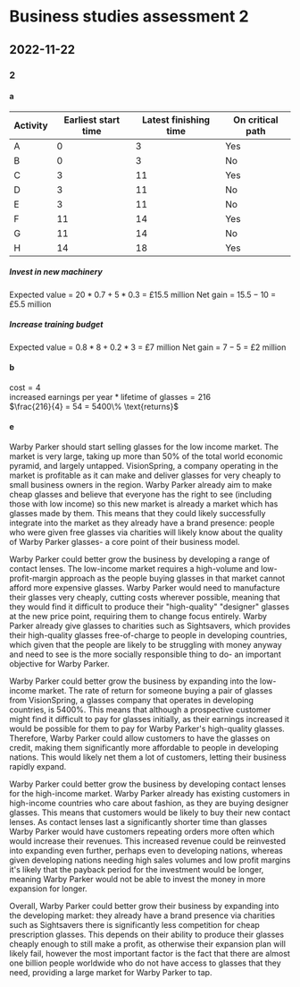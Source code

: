 # Business studies assessment 2

## 2022-11-22

### 2

#### a

| Activity | Earliest start time | Latest finishing time | On critical path |
|----------|---------------------|-----------------------|------------------|
| A        | 0                   | 3                     | Yes              |
| B        | 0                   | 3                     | No               |
| C        | 3                   | 11                    | Yes              |
| D        | 3                   | 11                    | No               |
| E        | 3                   | 11                    | No               |
| F        | 11                  | 14                    | Yes              |
| G        | 11                  | 14                    | No               |
| H        | 14                  | 18                    | Yes              |

##### Invest in new machinery

Expected value = $20 * 0.7 + 5 * 0.3$ = £15.5 million
Net gain = $15.5 - 10$ = £5.5 million

##### Increase training budget

Expected value = $0.8 * 8 + 0.2 * 3$ = £7 million
Net gain = $7 - 5$ = £2 million

#### b

$\text{cost} = 4$  
$\text{increased earnings per year} * \text{lifetime of glasses} = 216$  
$\frac{216}{4} = 54 = 5400\% \text{returns}$

#### e

Warby Parker should start selling glasses for the low income market. The market
is very large, taking up more than 50% of the total world economic pyramid, and
largely untapped. VisionSpring, a company operating in the market is profitable
as it can make and deliver glasses for very cheaply to small business owners in
the region. Warby Parker already aim to make cheap glasses and believe that
everyone has the right to see (including those with low income) so this new
market is already a market which has glasses made by them. This means that they
could likely successfully integrate into the market as they already have a brand
presence: people who were given free glasses via charities will likely know
about the quality of Warby Parker glasses- a core point of their business model.

Warby Parker could better grow the business by developing a range of contact
lenses. The low-income market requires a high-volume and low-profit-margin
approach as the people buying glasses in that market cannot afford more
expensive glasses. Warby Parker would need to manufacture their glasses very
cheaply, cutting costs wherever possible, meaning that they would find it
difficult to produce their "high-quality" "designer" glasses at the new price
point, requiring them to change focus entirely. Warby Parker already give
glasses to charities such as Sightsavers, which provides their high-quality
glasses free-of-charge to people in developing countries, which given that the
people are likely to be struggling with money anyway and need to see is the more
socially responsible thing to do- an important objective for Warby Parker.

Warby Parker could better grow the business by expanding into the low-income
market. The rate of return for someone buying a pair of glasses from
VisionSpring, a glasses company that operates in developing countries, is 5400%.
This means that although a prospective customer might find it difficult to pay
for glasses initially, as their earnings increased it would be possible for them
to pay for Warby Parker's high-quality glasses. Therefore, Warby Parker could
allow customers to have the glasses on credit, making them significantly more
affordable to people in developing nations. This would likely net them a lot of
customers, letting their business rapidly expand.

Warby Parker could better grow the business by developing contact lenses for the
high-income market. Warby Parker already has existing customers in high-income
countries who care about fashion, as they are buying designer glasses. This
means that customers would be likely to buy their new contact lenses. As contact
lenses last a significantly shorter time than glasses Warby Parker would have
customers repeating orders more often which would increase their revenues. This
increased revenue could be reinvested into expanding even further, perhaps even
to developing nations, whereas given developing nations needing high sales
volumes and low profit margins it's likely that the payback period for the
investment would be longer, meaning Warby Parker would not be able to invest the
money in more expansion for longer.

Overall, Warby Parker could better grow their business by expanding into the
developing market: they already have a brand presence via charities such as
Sightsavers there is significantly less competition for cheap prescription
glasses. This depends on their ability to produce their glasses cheaply enough
to still make a profit, as otherwise their expansion plan will likely fail,
however the most important factor is the fact that there are almost one billion
people worldwide who do not have access to glasses that they need, providing a
large market for Warby Parker to tap.
